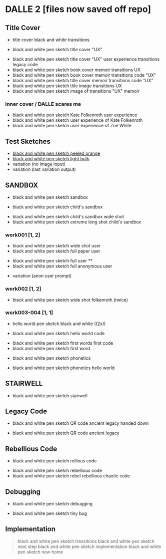 # DALLE 2 [files now saved off repo]

## Title Cover
- title cover black and white transitions
* black and white pen sketch title cover "UX"
- black and white pen sketch title cover "UX" user experience transitions legacy code 
- black and white pen sketch book cover memoir transitions UX
- black and white pen sketch book cover memoir transitions code "UX"
- black and white pen sketch title cover memoir transitions code "UX"
- black and white pen sketch title image transitions UX
- black and white pen sketch image of transitions "UX" memoir 

### inner cover / DALLE scares me
* black and white pen sketch Kate Folkenroth user experience
* black and white pen sketch user experience of Kate Folkenroth
* black and white pen sketch user experience of Zoe White

## Test Sketches
- [black and white pen sketch peeled orange](./img/testSketches/1680882132.63017.png)
- [black and white pen sketch light bulb](./img/testSketches/1680882248.874082.png)
- variation (no image input)
- variation (last variation output) 

## SANDBOX
- black and white pen sketch sandbox
* black and white pen sketch child's sandbox
- black and white pen sketch child's sandbox wide shot 
- black and white pen sketch extreme long shot child's sandbox

### work001 [1, 2]

- black and white pen sketch wide shot user
- black and white pen sketch full paper user
* black and white pen sketch full user ** <!-- is this what i look like? -->
* black and white pen sketch full anonymous user 
- variation (anon user prompt)

### work002 [1, 2]
* black and white pen sketch wide shot folkenroth (twice)

### work003-004 [1, 1]

- hello world pen sketch black and white ((2x))
* black and white pen sketch hello world code
- black and white pen sketch first words first code
- black and white pen sketch first word
* black and white pen sketch phonetics 
- black and white pen sketch phonetics hello world

## STAIRWELL

*  black and white pen sketch stairwell 

## Legacy Code
- black and white pen sketch QR code ancient legacy handed down
* black and white pen sketch QR code ancient legacy

## Rebellious Code
* black and white pen sketch rellious code
- black and white pen sketch rebellious code
- black and white pen sketch rebel rebellious chaotic code

## Debugging
- black and white pen sketch debugging
* black and white pen sketch tiny bug

## Implementation
>black and white pen sketch transitions
>black and white pen sketch next step
>black and white pen sketch implementation
>black and white pen sketch new home